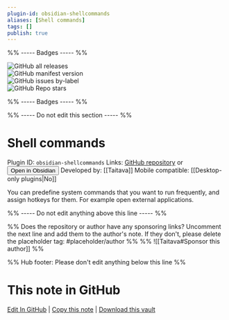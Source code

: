 ```yaml
---
plugin-id: obsidian-shellcommands
aliases: [Shell commands]
tags: []
publish: true
---
```


%% ----- Badges ----- %%

![GitHub all releases](https://img.shields.io/github/downloads/Taitava/obsidian-shellcommands/total?color=573E7A&logo=github&style=for-the-badge)  
![GitHub manifest version](https://img.shields.io/github/manifest-json/v/Taitava/obsidian-shellcommands?color=573E7A&logo=github&style=for-the-badge)  
![GitHub issues by-label](https://img.shields.io/github/issues/Taitava/obsidian-shellcommands/help%20wanted?color=573E7A&logo=github&style=for-the-badge)  
![GitHub Repo stars](https://img.shields.io/github/stars/Taitava/obsidian-shellcommands?color=573E7A&logo=github&style=for-the-badge)

%% ----- Badges ----- %%

%% ----- Do not edit this section ----- %%

# Shell commands

Plugin ID: `obsidian-shellcommands`
Links: [GitHub repository](https://github.com/Taitava/obsidian-shellcommands) or [<button id=HH>Open in Obsidian</button>](obsidian://show-plugin?id=obsidian-shellcommands)
Developed by: [[Taitava]]
Mobile compatible: [[Desktop-only plugins|No]]

You can predefine system commands that you want to run frequently, and assign hotkeys for them. For example open external applications.

%% ----- Do not edit anything above this line ----- %%

%% Does the repository or author have any sponsoring links? Uncomment the next line and add them to the author's note. If they don't, please delete the placeholder tag: #placeholder/author %%
%% ![[Taitava#Sponsor this author]] %%

%% Hub footer: Please don't edit anything below this line %%

# This note in GitHub

<span class="git-footer">[Edit In GitHub](https://github.dev/obsidian-community/obsidian-hub/blob/main/02%20-%20Community%20Expansions/02.05%20All%20Community%20Expansions/Plugins/obsidian-shellcommands.md "git-hub-edit-note") | [Copy this note](https://raw.githubusercontent.com/obsidian-community/obsidian-hub/main/02%20-%20Community%20Expansions/02.05%20All%20Community%20Expansions/Plugins/obsidian-shellcommands.md "git-hub-copy-note") | [Download this vault](https://github.com/obsidian-community/obsidian-hub/archive/refs/heads/main.zip "git-hub-download-vault") </span>
